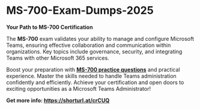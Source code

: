 # MS-700-Exam-Dumps-2025
**Your Path to MS-700 Certification**

The **MS-700** exam validates your ability to manage and configure Microsoft Teams, ensuring effective collaboration and communication within organizations. Key topics include governance, security, and integrating Teams with other Microsoft 365 services.

Boost your preparation with **[MS-700 practice questions]([url](https://shorturl.at/crCUQ))** and practical experience. Master the skills needed to handle Teams administration confidently and efficiently. Achieve your certification and open doors to exciting opportunities as a Microsoft Teams Administrator!

**Get more info:      https://shorturl.at/crCUQ**
